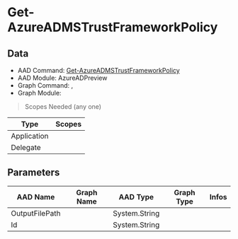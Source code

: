 # Get-AzureADMSTrustFrameworkPolicy

> 

## Data

+ AAD Command: [Get-AzureADMSTrustFrameworkPolicy](https://docs.microsoft.com/en-us/powershell/module/AzureADPreview/Get-AzureADMSTrustFrameworkPolicy)
+ AAD Module: AzureADPreview
+ Graph Command: [](), []()
+ Graph Module: 

> Scopes Needed (any one)

|Type|Scopes|
|---|---|
|Application||
|Delegate||

## Parameters

|AAD Name|Graph Name|AAD Type|Graph Type|Infos|
|---|---|---|---|---|
|OutputFilePath||System.String|||
|Id||System.String|||

